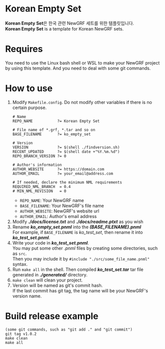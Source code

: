 # Korean Empty Set
**Korean Empty Set**은 한국 관련 NewGRF 세트를 위한 템플릿입니다.  
**Korean Empty Set** is a template for Korean NewGRF sets.

# Requires
You need to use the Linux bash shell or WSL to make your NewGRF project by using this template.
And you need to deal with some git commands.

# How to use
 1. Modify ``Makefile.config``. Do not modify other variables if there is no certain purpose.
    ```
    # Name
    REPO_NAME           ?= Korean Empty Set
    
    # File name of *.grf, *.tar and so on
    BASE_FILENAME       ?= ko_empty_set
    
    # Version
    VERSION             ?= $(shell ./findversion.sh)
    RECENT_UPDATED      ?= $(shell date +"%Y.%m.%d")
    REPO_BRANCH_VERSION ?= 0
    
    # Author's information
    AUTHOR_WEBSITE      ?= https://domain.com
    AUTHOR_EMAIL        ?= your_email@address.com
    
    # If needed, declare the minimum NML requirements
    REQUIRED_NML_BRANCH  = 0.4
    # MIN_NML_REVISION   = 0
    ```
    * ``REPO_NAME``: Your NewGRF name  
    * ``BASE_FILENAME``: Your NewGRF's file name
    * ``AUTHOR_WEBSITE``: NewGRF's website url
    * ``AUTHOR_EMAIL``: Author's email address
 2. Modify **_./docs/license.txt_** and **_./docs/readme.ptxt_** as you wish
 3. Rename **_ko_empty_set.pnml_** into the **_(BASE_FILENAME).pnml_**  
    For example, if ``BASE_FILENAME`` is _ko_test_set_, then rename it into **_ko_test_set.pnml_**.  
 4. Write your code in **_ko_test_set.pnml_**.  
    You may put some other _.pnml_ files by creating some directories, such as ``src``.  
	Then you may include it by ``#include "./src/some_file_name.pnml"`` syntax.
 5. Run ``make all`` in the shell. Then compiled **_ko_test_set.tar_** tar file generated in **_./generated/_** directory.
 6. ``make clean`` will clean your project.
 7. Version will be named as git's commit hash.  
    If the last commit has git tag, the tag name will be your NewGRF's version name.

# Build release example
```
(some git commands, such as "git add ." and "git commit")
git tag v1.0.2
make clean
make all
```
